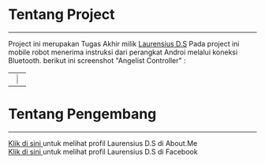 <h1>Tentang Project</h1><hr>
Project ini merupakan Tugas Akhir milik <a href="https://www.facebook.com/saya.laurensius" target="_blank">Laurensius D.S</a>
Pada project ini mobile robot menerima instruksi dari perangkat Androi melalui koneksi Bluetooth.
berikut ini screenshot "Angelist Controller" :
<table>
<tr>
<td align=center>
<img src="https://bintank23.files.wordpress.com/2014/09/IMG_0605.jpg" width="33%">
</td>
</tr>
</table>
<h1>Tentang Pengembang</h1><hr>
<a href="http://about.me/laurensius" target="_blank">Klik di sini </a> untuk melihat profil Laurensius D.S di About.Me<br>
<a href="https://www.facebook.com/saya.laurensius" target="_blank">Klik di sini </a> untuk melihat profil Laurensius D.S di Facebook<br>

